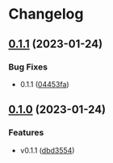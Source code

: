 # Changelog

## [0.1.1](https://github.com/AnqiPang/wftest/compare/v0.1.0...v0.1.1) (2023-01-24)


### Bug Fixes

* 0.1.1 ([04453fa](https://github.com/AnqiPang/wftest/commit/04453fad1f6539d913ad14a62e154bede0b28321))

## [0.1.0](https://github.com/AnqiPang/wftest/compare/v0.0.2...v0.1.0) (2023-01-24)


### Features

* v0.1.1 ([dbd3554](https://github.com/AnqiPang/wftest/commit/dbd3554c789e901c7a0c62dc58b0eeef97005c43))
